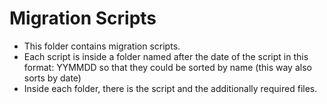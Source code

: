 # Migration Scripts

- This folder contains migration scripts.
- Each script is inside a folder named after the date of the script in this format: YYMMDD so that they could be sorted by name (this way also sorts by date)
- Inside each folder, there is the script and the additionally required files.